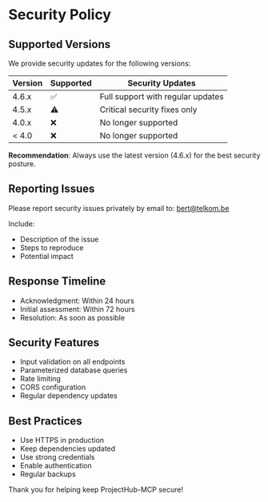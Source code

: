 # Security Policy

## Supported Versions

We provide security updates for the following versions:

| Version | Supported | Security Updates |
| ------- | --------- | ---------------- |
| 4.6.x   | ✅ | Full support with regular updates |
| 4.5.x   | ⚠️ | Critical security fixes only |
| 4.0.x   | ❌ | No longer supported |
| < 4.0   | ❌ | No longer supported |

**Recommendation**: Always use the latest version (4.6.x) for the best security posture.

## Reporting Issues

Please report security issues privately by email to: bert@telkom.be

Include:
- Description of the issue
- Steps to reproduce
- Potential impact

## Response Timeline

- Acknowledgment: Within 24 hours
- Initial assessment: Within 72 hours
- Resolution: As soon as possible

## Security Features

- Input validation on all endpoints
- Parameterized database queries
- Rate limiting
- CORS configuration
- Regular dependency updates

## Best Practices

- Use HTTPS in production
- Keep dependencies updated
- Use strong credentials
- Enable authentication
- Regular backups

Thank you for helping keep ProjectHub-MCP secure!